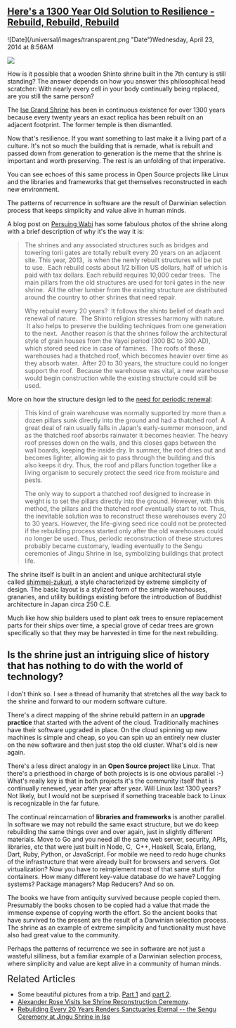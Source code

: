 ## [Here's a 1300 Year Old Solution to Resilience - Rebuild, Rebuild, Rebuild](/blog/2014/4/23/heres-a-1300-year-old-solution-to-resilience-rebuild-rebuild.html)

<div class="journal-entry-tag journal-entry-tag-post-title"><span class="posted-on">![Date](/universal/images/transparent.png "Date")Wednesday, April 23, 2014 at 8:56AM</span></div>

<div class="body">

![](https://farm4.staticflickr.com/3711/13939473364_567efc92e9_n.jpg)

How is it possible that a wooden Shinto shrine built in the 7th century is still standing? The answer depends on how you answer this philosophical head scratcher: With nearly every cell in your body continually being replaced, are you still the same person?

The [Ise Grand Shrine](http://en.wikipedia.org/wiki/Ise_Grand_Shrine) has been in continuous existence for over 1300 years because every twenty years an exact replica has been rebuilt on an adjacent footprint. The former temple is then dismantled.

Now that's resilience. If you want something to last make it a living part of a culture. It's not so much the building that is remade, what is rebuilt and passed down from generation to generation is the meme that the shrine is important and worth preserving. The rest is an unfolding of that imperative.

You can see echoes of this same process in Open Source projects like Linux and the libraries and frameworks that get themselves reconstructed in each new environment.

The patterns of recurrence in software are the result of Darwinian selection process that keeps simplicity and value alive in human minds. 

A blog post on [Persuing Wabi](http://pursuingwabi.com/2013/06/30/ise-grand-shrine-part-1-geku/) has some fabulous photos of the shrine along with a brief description of why it's the way it is:

> The shrines and any associated structures such as bridges and towering torii gates are totally rebuilt every 20 years on an adjacent site. This year, 2013,  is when the newly rebuilt structures will be put to use.  Each rebuild costs about 1/2 billion US dollars, half of which is paid with tax dollars. Each rebuild requires 10,000 cedar trees.  The main pillars from the old structures are used for torii gates in the new shrine.  All the other lumber from the existing structure are distributed around the country to other shrines that need repair.
> 
> Why rebuild every 20 years?  It follows the shinto belief of death and renewal of nature.  The Shinto religion stresses harmony with nature.  It also helps to preserve the building techniques from one generation to the next.  Another reason is that the shrines follow the architectural style of grain houses from the Yayoi period (300 BC to 300 AD), which stored seed rice in case of famines.  The roofs of these warehouses had a thatched roof, which becomes heavier over time as they absorb water.  After 20 to 30 years, the structure could no longer support the roof.  Because the warehouse was vital, a new warehouse would begin construction while the existing structure could still be used. 

More on how the structure design led to the [need for periodic renewal](http://www.japanfs.org/en/news/archives/news_id034293.html):

> This kind of grain warehouse was normally supported by more than a dozen pillars sunk directly into the ground and had a thatched roof. A great deal of rain usually falls in Japan's early-summer monsoon, and as the thatched roof absorbs rainwater it becomes heavier. The heavy roof presses down on the walls, and this closes gaps between the wall boards, keeping the inside dry. In summer, the roof dries out and becomes lighter, allowing air to pass through the building and this also keeps it dry. Thus, the roof and pillars function together like a living organism to securely protect the seed rice from moisture and pests.
> 
> The only way to support a thatched roof designed to increase in weight is to set the pillars directly into the ground. However, with this method, the pillars and the thatched roof eventually start to rot. Thus, the inevitable solution was to reconstruct these warehouses every 20 to 30 years. However, the life-giving seed rice could not be protected if the rebuilding process started only after the old warehouses could no longer be used. Thus, periodic reconstruction of these structures probably became customary, leading eventually to the Sengu ceremonies of Jingu Shrine in Ise, symbolizing buildings that protect life.

The shrine itself is built in an ancient and unique architectural style called [shimmei-zukuri](http://www.aisf.or.jp/~jaanus/deta/s/shinmeizukuri.htm), a style characterized by extreme simplicity of design. The basic layout is a stylized form of the simple warehouses, granaries, and utility buildings existing before the introduction of Buddhist architecture in Japan circa 250 C.E.

Much like how ship builders used to plant oak trees to ensure replacement parts for their ships over time, a special grove of cedar trees are grown specifically so that they may be harvested in time for the next rebuilding.

## Is the shrine just an intriguing slice of history that has nothing to do with the world of technology?

I don't think so. I see a thread of humanity that stretches all the way back to the shrine and forward to our modern software culture. 

There's a direct mapping of the shrine rebuild pattern in an **upgrade practice** that started with the advent of the cloud. Traditionally machines have their software upgraded in place. On the cloud spinning up new machines is simple and cheap, so you can spin up an entirely new cluster on the new software and then just stop the old cluster. What's old is new again.

There's a less direct analogy in an **Open Source project** like Linux. That there's a priesthood in charge of both projects is is one obvious parallel :-) What's really key is that in both projects it's the community itself that is continually renewed, year after year after year. Will Linux last 1300 years? Not likely, but I would not be surprised if something traceable back to Linux is recognizable in the far future. 

The continual reincarnation of **libraries and frameworks** is another parallel. In software we may not rebuild the same exact structure, but we do keep rebuilding the same things over and over again, just in slightly different materials. Move to Go and you need all the same web server, security, APIs, libraries, etc that were just built in Node, C,  C++, Haskell, Scala, Erlang, Dart, Ruby, Python, or JavaScript. For mobile we need to redo huge chunks of the infrastructure that were already built for browsers and servers. Got virtualization? Now you have to reimplement most of that same stuff for containers. How many different key-value database do we have? Logging systems? Package managers? Map Reducers? And so on.

The books we have from antiquity survived because people copied them. Presumably the books chosen to be copied had a value that made the immense expense of copying worth the effort. So the ancient books that have survived to the present are the result of a Darwinian selection process. The shrine as an example of extreme simplicity and functionality must have also had great value to the community.

Perhaps the patterns of recurrence we see in software are not just a wasteful silliness, but a familiar example of a Darwinian selection process, where simplicity and value are kept alive in a community of human minds. 

<span style="font-size: 1.5em;">Related Articles </span>

*   Some beautiful pictures from a trip. [Part 1](http://pursuingwabi.com/2013/06/30/ise-grand-shrine-part-1-geku/) and [part 2](http://pursuingwabi.com/2013/07/14/ise-grand-shrine-part-2-naiku/).
*   [Alexander Rose Visits Ise Shrine Reconstruction Ceremony](http://blog.longnow.org/02013/10/03/alexander-rose-visits-ise-shrine-reconstruction-ceremony/). 
*   [Rebuilding Every 20 Years Renders Sanctuaries Eternal -- the Sengu Ceremony at Jingu Shrine in Ise](http://www.japanfs.org/en/news/archives/news_id034293.html)

</div>